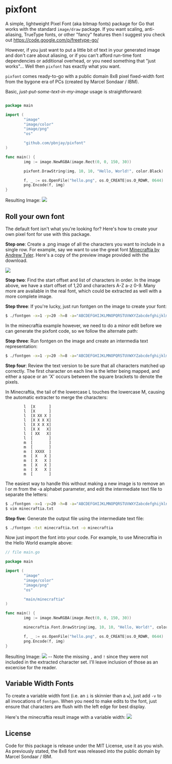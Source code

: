 pixfont
=======

A simple, lightweight Pixel Font (aka bitmap fonts) package for Go that works
with the standard `image/draw` package. If you want scaling, anti-aliasing,
TrueType fonts, or other "fancy" features then I suggest you check out
https://code.google.com/p/freetype-go/

However, if you just want to put a little bit of text in your generated image
and don't care about aliasing, or if you can't afford run-time font
dependencies or additional overhead, or you need something that "just works"...
Well then `pixfont` has exactly what you want.

`pixfont` comes ready-to-go with a public domain 8x8 pixel fixed-width font
from the bygone era of PCs (created by Marcel Sondaar / IBM).

Basic, *just-put-some-text-in-my-image* usage is straightforward:

```go

package main

import (
        "image"
        "image/color"
        "image/png"
        "os"

        "github.com/pbnjay/pixfont"
)

func main() {
        img := image.NewRGBA(image.Rect(0, 0, 150, 30))

        pixfont.DrawString(img, 10, 10, "Hello, World!", color.Black)

        f, _ := os.OpenFile("hello.png", os.O_CREATE|os.O_RDWR, 0644)
        png.Encode(f, img)
}

```

Resulting Image: ![](examples/hello.png)


Roll your own font
------------------

The default font isn't what you're looking for? Here's how to create your own pixel font for use with this package.

**Step one**: Create a .png image of all the characters you want to include in a single row. For example, say we want to use the great font [Minecraftia by Andrew Tyler](http://andrewtyler.net/fonts/). Here's a copy of the preview image provided with the download.

![](examples/preview_minecraftia.png)

**Step two**: Find the start offset and list of characters in order. In the image above, we have a start offset of 1,20 and characters A-Z a-z 0-9. Many more are available in the real font, which could be extracted as well with a more complete image.

**Step three**: If you're lucky, just run fontgen on the image to create your font:

```bash
$ ./fontgen -x=1 -y=20 -h=8 -a="ABCDEFGHIJKLMNOPQRSTUVWXYZabcdefghijklmnopqrstuvwxyz0123456789" -img minecraftia.png -o minecraftia
```

In the minecraftia example however, we need to do a minor edit before we can generate the pixfont code, so we follow the alternate path:

**Step three**: Run fontgen on the image and create an intermedia text representation:

```bash
$ ./fontgen -x=1 -y=20 -h=8 -a="ABCDEFGHIJKLMNOPQRSTUVWXYZabcdefghijklmnopqrstuvwxyz0123456789" -img minecraftia.png > minecraftia.txt
```

**Step four**: Review the text version to be sure that all characters matched up correctly. The first character on each line is the letter being mapped, and either a space or an 'X' occurs between the square brackets to denote the pixels.

In Minecraftia, the tail of the lowercase L touches the lowercase M, causing the automatic extracter to merge the characters:

			l  [X      ]
			l  [X      ]
			l  [X XX X ]
			l  [X X X X]
			l  [X X X X]
			l  [X X   X]
			l  [ XX   X]
			l  [       ]
			m  [       ]
			m  [       ]
			m  [ XXXX  ]
			m  [ X   X ]
			m  [ X   X ]
			m  [ X   X ]
			m  [ X   X ]
			m  [       ]

The easiest way to handle this without making a new image is to remove an l or m from the -a alphabet parameter, and edit the intermediate text file to separate the letters:

```bash
$ ./fontgen -x=1 -y=20 -h=8 -a="ABCDEFGHIJKLMNOPQRSTUVWXYZabcdefghijklnopqrstuvwxyz0123456789" -img minecraftia.png > minecraftia.txt
$ vim minecraftia.txt
```

**Step five**: Generate the output file using the intermediate text file:

```bash
$ ./fontgen -txt minecraftia.txt -o minecraftia
```

Now just import the font into your code. For example, to use Minecraftia in the Hello World example above:

```go
// file main.go

package main

import (
        "image"
        "image/color"
        "image/png"
        "os"

        "main/minecraftia"
)

func main() {
        img := image.NewRGBA(image.Rect(0, 0, 150, 30))

        minecraftia.Font.DrawString(img, 10, 10, "Hello, World!", color.Black)

        f, _ := os.OpenFile("hello.png", os.O_CREATE|os.O_RDWR, 0644)
        png.Encode(f, img)
}

```

Resulting Image: ![](examples/hello_minecraftia.png) -- Note the missing `,` and `!` since they were not included in the extracted character set. I'll leave inclusion of those as an excercise for the reader.

Variable Width Fonts
--------------------

To create a variable width font (i.e. an `i` is skinnier than a `w`), just add ``-v`` to all invocations of ``fontgen``. When you need to make edits to the font, just ensure that characters are flush with the left edge for best display.

Here's the minecraftia result image with a variable width: ![](examples/hello_minecraftia_var.png)

License
-------

Code for this package is release under the MIT License, use it as you wish. As previously stated, the 8x8 font was released into the public domain by Marcel Sondaar / IBM.
